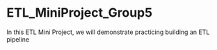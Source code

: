 # ETL_MiniProject_Group5
In this ETL Mini Project, we will demonstrate practicing building an ETL pipeline
